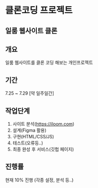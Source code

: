 # 클론코딩 프로젝트
## 일룸 웹사이트 클론

## 개요

일룸 웹사이트를 클론 코딩 해보는 개인프로젝트

## 기간

7.25 ~ 7.29 [약 일주일간]

## 작업단계

1. 사이트 분석(https://iloom.com)
2. 설계(Figma 활용)
3. 구현(HTML/CSS/JS)
4. 테스트(오류등..)
5. 최종 완성 후 서비스(깃헙 페이지)

## 진행률

현재 10% 진행 (각종 설정, 분석 등..)
